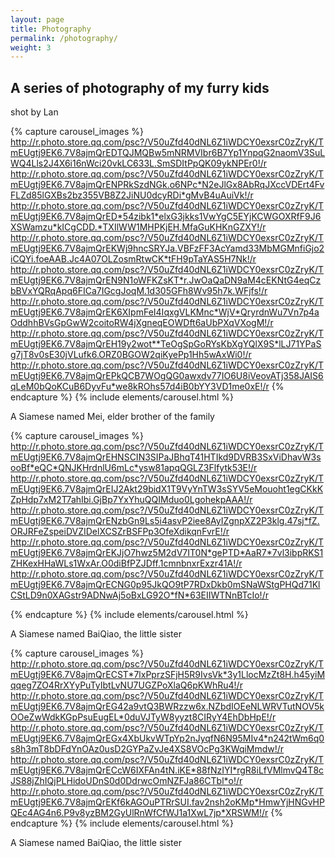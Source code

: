 ```yaml
---
layout: page
title: Photography
permalink: /photography/
weight: 3
---
```


## A series of photography of my furry kids

shot by Lan

{% capture carousel_images %}
http://r.photo.store.qq.com/psc?/V50uZfd40dNL6Z1iWDCY0exsrC0zZryK/TmEUgtj9EK6.7V8ajmQrEDTQJMQBw5mNRMVIbr6B7Yp1YnpqG2naomV3SuLWQ4Lls2J4X6i16nWci20vkLC633L.SmSDItPpQK09ykNPEr0!/r
http://r.photo.store.qq.com/psc?/V50uZfd40dNL6Z1iWDCY0exsrC0zZryK/TmEUgtj9EK6.7V8ajmQrENPRkSzdNGk.o6NPc*N2eJlGx8AbRqJXccVDErt4FvFLZd85lGXBs2bz355VB8Z2JiNU0dcyRDi*gMvB4uAuiVk!/r
http://r.photo.store.qq.com/psc?/V50uZfd40dNL6Z1iWDCY0exsrC0zZryK/TmEUgtj9EK6.7V8ajmQrED*54zibk1*elxG3jkks1VwYgC5EYjKCWGOXRfF9J6XSWamzu*kICgCDD.*TXIlWW1MHPKjEH.MfaGuKHKnGZXY!/r
http://r.photo.store.qq.com/psc?/V50uZfd40dNL6Z1iWDCY0exsrC0zZryK/TmEUgtj9EK6.7V8ajmQrEKWj9hncSRYJa.VBFzFF3AcYamd33MbMGMnfiGjo2iCQYi.foeAAB.Jc4A07OLZosmRtwCK*tFH9pTaYAS5H7Nk!/r
http://r.photo.store.qq.com/psc?/V50uZfd40dNL6Z1iWDCY0exsrC0zZryK/TmEUgtj9EK6.7V8ajmQrEN9N1oWFKZsKT*r.JwOaQaDN9aM4cEKNtG4eqCzbBVxYQRqApq6FICa7IGcgJoqM.1d305GFh8Wv95h7k.WFjfs!/r
http://r.photo.store.qq.com/psc?/V50uZfd40dNL6Z1iWDCY0exsrC0zZryK/TmEUgtj9EK6.7V8ajmQrEK6XIpmFeI4IqxgVLKMnc*WjV*QryrdnWu7Vn7p4aOddhhBVsGpGwW2coitoRW4jXgneqEOWDft6aUbPXqVXogM!/r
http://r.photo.store.qq.com/psc?/V50uZfd40dNL6Z1iWDCY0exsrC0zZryK/TmEUgtj9EK6.7V8ajmQrEH19y2wot**TeOgSpGoRYsKbXgYQlX9S*lLJ71YPaSg7jT8v0sE30jVLufk6.ORZ0BGOW2qiKyePp1Hh5wAxWi0!/r
http://r.photo.store.qq.com/psc?/V50uZfd40dNL6Z1iWDCY0exsrC0zZryK/TmEUgtj9EK6.7V8ajmQrEPkQCB7WOgQG0awxdv77IO6U8iVeovATj358JAIS6qLeM0bQoKCuB6DyvFu*we8kROhs57d4iB0bYY3VD1me0xE!/r
{% endcapture %}
{% include elements/carousel.html %}

<p class="text-center"> 
A Siamese named Mei, elder brother of the family
</p>

{% capture carousel_images %}
http://r.photo.store.qq.com/psc?/V50uZfd40dNL6Z1iWDCY0exsrC0zZryK/TmEUgtj9EK6.7V8ajmQrEHNSCIN3SIPaJBhqT41HTIkd9DVRB3SxViDhavW3sooBf*eQC*QNJKHrdnlU6mLc*ysw81apqQGLZ3Flfytk53E!/r
http://r.photo.store.qq.com/psc?/V50uZfd40dNL6Z1iWDCY0exsrC0zZryK/TmEUgtj9EK6.7V8ajmQrEIJ2Akt29bidX1T9VyYnTW3sSYV5eMouoht1egCKkKZpHdp7xM2T7ahIbi.GjBp7YxYhuQQIMduo0LgohekpAAA!/r
http://r.photo.store.qq.com/psc?/V50uZfd40dNL6Z1iWDCY0exsrC0zZryK/TmEUgtj9EK6.7V8ajmQrENzbGn9Ls5i4asvP2iee8AyIZgnpXZ2P3klg.47sj*fZ.ORJRFeZspeiDVZIDelXCSZrBSFPp3OfeXdikqnFvrE!/r
http://r.photo.store.qq.com/psc?/V50uZfd40dNL6Z1iWDCY0exsrC0zZryK/TmEUgtj9EK6.7V8ajmQrEKJjO7hwz5M2dV7IT0N*gePTD*AaR7*7vl3ibpRKS1ZHKexHHaWLs1WxAr.O0diBfPZJDff.1cmnbnxrExzr41A!/r
http://r.photo.store.qq.com/psc?/V50uZfd40dNL6Z1iWDCY0exsrC0zZryK/TmEUgtj9EK6.7V8ajmQrECNG0p95JkQO9tP7RDxDkb0mSNaWStgPHQd71KlCStLD9n0XAGstr9ADNwAj5oBxLG92O*fN*63EIIWTNnBTcIo!/r

{% endcapture %}
{% include elements/carousel.html %}

<p class="text-center"> 
A Siamese named BaiQiao, the little sister
</p>

{% capture carousel_images %}
http://r.photo.store.qq.com/psc?/V50uZfd40dNL6Z1iWDCY0exsrC0zZryK/TmEUgtj9EK6.7V8ajmQrECST*7lxPprzSFjH5R9IvsVk*3y1LlocMzZt8H.h45yiMqqeg7ZO4RrXYyPuTyIbtLvNU7UGZPoXlaQ6pKWhRu4!/r
http://r.photo.store.qq.com/psc?/V50uZfd40dNL6Z1iWDCY0exsrC0zZryK/TmEUgtj9EK6.7V8ajmQrEG42a9vtQ3BWRzzw6x.NZbdIOEeNLWRVTutNOV5kOOeZwWdkKGpPsuEugEL*0duVJTyW8yyzt8CIRyY4EhDbHpE!/r
http://r.photo.store.qq.com/psc?/V50uZfd40dNL6Z1iWDCY0exsrC0zZryK/TmEUgtj9EK6.7V8ajmQrEGx4XbUkvWTpYp2nJyqfN6N95MIv4*n242tWm6q0s8h3mT8bDFdYnOAz0usD2GYPaZvJe4XS8VOcPg3KWqiMmdw!/r
http://r.photo.store.qq.com/psc?/V50uZfd40dNL6Z1iWDCY0exsrC0zZryK/TmEUgtj9EK6.7V8ajmQrECcW6IXFAn4tN.iKE*88fNzIYI*rgR8iLfVMlmvQ4T8cJS88jZhIQjPLHidoUDnS0d0DdrwcOmNZFJa86CTbl*o!/r
http://r.photo.store.qq.com/psc?/V50uZfd40dNL6Z1iWDCY0exsrC0zZryK/TmEUgtj9EK6.7V8ajmQrEKf6kAGOuPTRrSUI.fav2nsh2oKMp*HmwYjHNGvHPQEc4AG4n6.P9v8yzBM2GyUlRnWfCfWJ1a1XwL7jp*XRSWM!/r
{% endcapture %}
{% include elements/carousel.html %}

<p class="text-center"> 
A Siamese named BaiQiao, the little sister
</p>